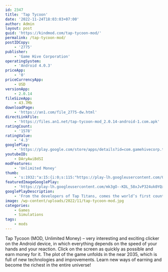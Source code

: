 ```yaml
---
id: 2347
title: 'Tap Tycoon'
date: '2022-11-24T18:03:03+07:00'
author: Admin
layout: post
guid: 'https://kindmod.com/tap-tycoon-mod/'
permalink: /tap-tycoon-mod/
postIDCopy:
    - '2775'
publisher:
    - 'Game Hive Corporation'
operatingSystem:
    - 'Android 4.0.3'
priceApp:
    - '0'
priceCurrencyApp:
    - USD
versionApp:
    - 2.0.14
fileSizeApp:
    - 43.7Mb
downloadPage:
    - 'https://an1.com/file_2775-dw.html'
directLinkFile:
    - 'https://files.an1.net/tap-tycoon-mod_2.0.14-android-1.com.apk'
ratingCount:
    - '1578'
ratingValue:
    - '4.3'
googlePlay:
    - 'https://play.google.com/store/apps/details?id=com.gamehivecorp.tapmoney'
youtubeID:
    - DAryAwiBdSI
modFeatures:
    - 'Unlimited Money'
thumb:
    - 's:1932:"a:15:{i:0;s:115:"https://play-lh.googleusercontent.com/0tfPm75dzL6WPaiu5ch_-I_i0getI-2Na1vMbxGoo76OGfS64F3bEkSru3OVjfJr4Vk=w526-h296";i:1;s:115:"https://play-lh.googleusercontent.com/Zdfaiwx4rlnoRo3qOpoAL9ifw_6Vsk1j-DRAyZeEu3q1dsnO38aJTVGyJ6EgWe0qrLI=w526-h296";i:2;s:114:"https://play-lh.googleusercontent.com/d8no0B6YwjZkIp0BidgKXCvF2lNCL7lMLDm6lQPEvAR56fFft25k3bKjzJBgBHnS_Q=w526-h296";i:3;s:115:"https://play-lh.googleusercontent.com/d6Ywv1cpuiEZcUsqGUCGMfKkyuPLIBTTebj4KUC5XqBv5euPepQ8Pa5MUD7oEV2nYBc=w526-h296";i:4;s:116:"https://play-lh.googleusercontent.com/aawnybNiAbDakIsEO0271EoNpzuFbeyZ4Ya9MQwzz_xHx37tzp4TN6RVyO_uGHNPYcfb=w526-h296";i:5;s:115:"https://play-lh.googleusercontent.com/nQZneYF78nSldtLjnW3mI4pUio4ZVhbZ5wknQnyZnpctN0eoACRJ2rmc824mKpLWZ4s=w526-h296";i:6;s:116:"https://play-lh.googleusercontent.com/P0b8mG50aukrp1Y8CiTbulczL__n54mG98_iwqApR9nY9wrU5hZY8zvt_e7DWOjTdbRS=w526-h296";i:7;s:115:"https://play-lh.googleusercontent.com/j4n0dbq_jRuWGG_0y6OTYb9mDRlDHl-5JBKfj7y26Ns4HwSPmazn70qBfcFms_RYCKs=w526-h296";i:8;s:114:"https://play-lh.googleusercontent.com/O8-YWEzZkIBbUv6Jrh1VHfTOuDVpNfSnCswrXQJ81BaMPFKRiFts-YdFJNrFqt0TtQ=w526-h296";i:9;s:115:"https://play-lh.googleusercontent.com/JCIRhrKBMfkIy3JnmLnXnvxYQhM5b-33Jk_c3R3gI8eRDzt8fy1SKARz_mJ5ona5XN8=w526-h296";i:10;s:116:"https://play-lh.googleusercontent.com/3ZcMdy6w6CTrAA20q0i6skarFwJeFMsl5SdIu3BCWMRDllMcCJp1nFJKM7rQFtM2OVl0=w526-h296";i:11;s:115:"https://play-lh.googleusercontent.com/UA-4iLI3GIVomC136DdSlYfLwEQT5r94ZL54fBTluzLXPCx5IpRh3usNPNVMxRSl_zs=w526-h296";i:12;s:115:"https://play-lh.googleusercontent.com/tr2jQImtimZtcJ_6tlnqTv1QDrKBPjO6eAvgmwQWQJu5OqiwkC4cZIaq1AtYQFlTP8A=w526-h296";i:13;s:114:"https://play-lh.googleusercontent.com/MnVIJ3e5jAGHGl923aNMqr9gmJY0Zy1PoRk83PUYqn4BHGr5UDn7S2hdZtAUf0Hu7Q=w526-h296";i:14;s:115:"https://play-lh.googleusercontent.com/VHbyIH11oUtIcmsY0L6qa6W2VHx4nB6Bp9G10umBrd_r4wy9FMpOIVOm2kSIbeIafjk=w526-h296";}";'
featuredImageGooglePlay:
    - 'https://play-lh.googleusercontent.com/mk3gO--KDL_58xJvP324uk0YQxDdxgBOuJPCYbPX09-CwwFmOzELxx0MEuCgPDQKxUI'
googlePlayDescription:
    - 'From the developers of Tap Titans, comes the world’s first country vs. country incremental game! Are you ready to lead your country to world domination?Tap to create money out of thin air and earn enough money to invest in your businesses. Shape your multi-industry conglomerate by building and upgrading your businesses. Don’t worry, we are living in the 35th century here. You will get to invest in some mind-boggling technologies such as the anti-gravity fork, luggage shrink ray, and the holographic window view!.Armed with your Mega-dollar Empire, you will join forces with your fellow countrymen to compete globally. Every week,  only the countries with the most powerful businesses will earn glorious medals and valuable rewards.'
image: /wp-content/uploads/2022/11/tap-tycoon-mod.jpg
categories:
    - Games
    - Simulations
tags:
    - mods
---
```


Tap Tycoon (MOD, Unlimited Money) – very interesting and exciting clicker on the Android device, in which everything depends on the speed of your hands and your reaction. Click on the screen as quickly as possible and earn money for it. The plot of the game unfolds in the near 2035, which is full of new technologies and improvements. Learn new ways of earning and become the richest in the entire universe!